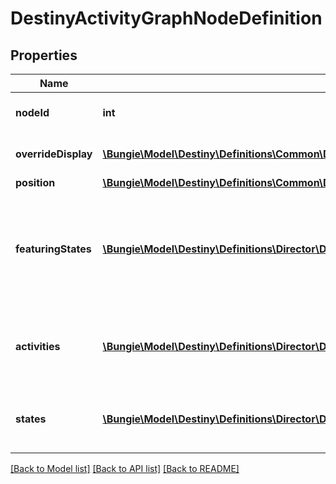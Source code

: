 # DestinyActivityGraphNodeDefinition

## Properties
Name | Type | Description | Notes
------------ | ------------- | ------------- | -------------
**nodeId** | **int** | An identifier for the Activity Graph Node, only guaranteed to be unique within its parent Activity Graph. | [optional] 
**overrideDisplay** | [**\Bungie\Model\Destiny\Definitions\Common\DestinyDisplayPropertiesDefinition**](DestinyDisplayPropertiesDefinition.md) | The node *may* have display properties that override the active Activity&#39;s display properties. | [optional] 
**position** | [**\Bungie\Model\Destiny\Definitions\Common\DestinyPositionDefinition**](DestinyPositionDefinition.md) | The position on the map for this node. | [optional] 
**featuringStates** | [**\Bungie\Model\Destiny\Definitions\Director\DestinyActivityGraphNodeFeaturingStateDefinition[]**](DestinyActivityGraphNodeFeaturingStateDefinition.md) | The node may have various visual accents placed on it, or styles applied. These are the list of possible styles that the Node can have. The game iterates through each, looking for the first one that passes a check of the required game/character/account state in order to show that style, and then renders the node in that style. | [optional] 
**activities** | [**\Bungie\Model\Destiny\Definitions\Director\DestinyActivityGraphNodeActivityDefinition[]**](DestinyActivityGraphNodeActivityDefinition.md) | The node may have various possible activities that could be active for it, however only one may be active at a time. See the DestinyActivityGraphNodeActivityDefinition for details. | [optional] 
**states** | [**\Bungie\Model\Destiny\Definitions\Director\DestinyActivityGraphNodeStateEntry[]**](DestinyActivityGraphNodeStateEntry.md) | Represents possible states that the graph node can be in. These are combined with some checking that happens in the game client and server to determine which state is actually active at any given time. | [optional] 

[[Back to Model list]](../README.md#documentation-for-models) [[Back to API list]](../README.md#documentation-for-api-endpoints) [[Back to README]](../README.md)


